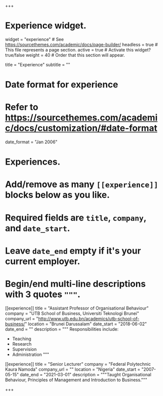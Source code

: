 +++
# Experience widget.
widget = "experience"  # See https://sourcethemes.com/academic/docs/page-builder/
headless = true  # This file represents a page section.
active = true  # Activate this widget? true/false
weight = 40  # Order that this section will appear.

title = "Experience"
subtitle = ""

# Date format for experience
#   Refer to https://sourcethemes.com/academic/docs/customization/#date-format
date_format = "Jan 2006"

# Experiences.
#   Add/remove as many `[[experience]]` blocks below as you like.
#   Required fields are `title`, `company`, and `date_start`.
#   Leave `date_end` empty if it's your current employer.
#   Begin/end multi-line descriptions with 3 quotes `"""`.
[[experience]]
  title = "Assistant Professor of Organisational Behaviour"
  company = "UTB School of Business, Universiti Teknologi Brunei"
  company_url = "http://www.utb.edu.bn/academics/utb-school-of-business/"
  location = "Brunei Darussalam"
  date_start = "2018-06-02"
  date_end = ""
  description = """
  Responsibilities include:
  
  * Teaching
  * Research
  * Supervision
  * Administration
  """

[[experience]]
  title = "Senior Lecturer"
  company = "Federal Polytechnic Kaura Namoda"
  company_url = ""
  location = "Nigeria"
  date_start = "2007-05-15"
  date_end = "2021-03-01"
  description = """Taught Organisational Behaviour, Principles of Management and Introduction to Business."""

+++
